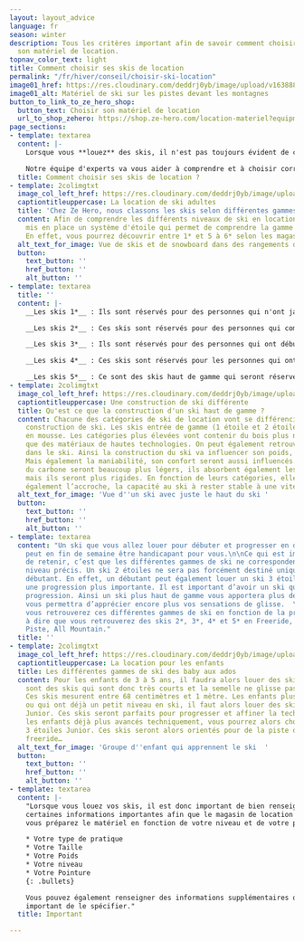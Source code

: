 ```yaml
---
layout: layout_advice
language: fr
season: winter
description: Tous les critères important afin de savoir comment choisir ses skis et
  son matériel de location.
topnav_color_text: light
title: Comment choisir ses skis de location
permalink: "/fr/hiver/conseil/choisir-ski-location"
image01_href: https://res.cloudinary.com/deddrj0yb/image/upload/v1638883532/website/winter/Ski-masque-equipement_jppdrj.jpg
image01_alt: Matériel de ski sur les pistes devant les montagnes
button_to_link_to_ze_hero_shop:
  button_text: Choisir son matériel de location
  url_to_shop_zehero: https://shop.ze-hero.com/location-materiel?equipmentslug=%2Flocation-ski&rental_quality=0&oldslug=%2Flocation-ski&subslug=%2Flocation-ski-adulte&start-date=30%2F11%2F2021&number_rental_days=1
page_sections:
- template: textarea
  content: |-
    Lorsque vous **louez** des skis, il n'est pas toujours évident de comprendre ce qui est déjà le mieux adapté pour vous, les différentes **catégories** de ski. Mais aussi savoir quel ski louer en fonction de son **niveau** et comprendre les différentes **gammes** de ski de location. Il y a un nombre important de ski et le choix n’est pas simple.

    Notre équipe d'experts va vous aider à comprendre et à choisir correctement votre paire de ski de location pour adulte.
  title: Comment choisir ses skis de location ?
- template: 2colimgtxt
  image_col_left_href: https://res.cloudinary.com/deddrj0yb/image/upload/v1640330388/website/Conseil%20Equiepement/jeremy-bezanger-jW1I1M9TdRA-unsplash_urapcp.jpg
  captiontitleuppercase: La location de ski adultes
  title: 'Chez Ze Hero, nous classons les skis selon différentes gammes. '
  content: Afin de comprendre les différents niveaux de ski en location, nous avons
    mis en place un système d'étoile qui permet de comprendre la gamme que vous souhaitez.
    En effet, vous pourrez découvrir entre 1* et 5 à 6* selon les magasins.
  alt_text_for_image: Vue de skis et de snowboard dans des rangements de ski
  button:
    text_button: ''
    href_button: ''
    alt_button: ''
- template: textarea
  title: ''
  content: |-
    __Les skis 1*__ : Ils sont réservés pour des personnes qui n'ont jamais skié et qui sont débutants. Ce sont des skis très maniables pour apprendre à skier.

    __Les skis 2*__ : Ces skis sont réservés pour des personnes qui commencent le skieur souhaitant progresser. Ce sont des skis maniables, avec une accroche limitée.

    __Les skis 3*__ : Ils sont réservés pour des personnes qui ont débuté le ski et qui souhaitent commencer à progresser Ce sont des skis maniables avec une meilleure accroche par rapport à votre niveau. Ce sont des skis qui seront adaptés pour progresser.

    __Les skis 4*__ : Ces skis sont réservés pour les personnes qui ont un niveau de ski plus élevé. Ils sont donc réservés pour des skieurs à l’aise sur tous les terrains et sur des pistes rouge et noir. Ce sont des ski haut de gamme qui sont maniables et très rassurant afin de se faire plaisir en gardant de la vitesse.

    __Les skis 5*__ : Ce sont des skis haut de gamme qui seront réservés pour des skieurs à l’aise sur toutes les pistes et tous les terrains. Ils seront destinés à des skieurs maîtrisant la vitesse, la technique et la puissance.
- template: 2colimgtxt
  image_col_left_href: https://res.cloudinary.com/deddrj0yb/image/upload/v1641812460/website/Conseil%20Equiepement/david-becker-F7SBonu15d8-unsplash_l6iunp.jpg
  captiontitleuppercase: Une construction de ski différente
  title: Qu'est ce que la construction d'un ski haut de gamme ?
  content: Chacune des catégories de ski de location vont se différencier par leur
    construction de ski. Les skis entrée de gamme (1 étoile et 2 étoiles) seront construits
    en mousse. Les catégories plus élevées vont contenir du bois plus noble ainsi
    que des matériaux de hautes technologies. On peut également retrouver du carbone
    dans le ski. Ainsi la construction du ski va influencer son poids, sa rigidité.
    Mais également la maniabilité, son confort seront aussi influencés. Des skis présentant
    du carbone seront beaucoup plus légers, ils absorbent également les vibrations
    mais ils seront plus rigides. En fonction de leurs catégories, elles traduisent
    également l’accroche, la capacité au ski à rester stable à une vitesse importante.
  alt_text_for_image: 'Vue d''un ski avec juste le haut du ski '
  button:
    text_button: ''
    href_button: ''
    alt_button: ''
- template: textarea
  content: "Un ski que vous allez louer pour débuter et progresser en début de semaine
    peut en fin de semaine être handicapant pour vous.\n\nCe qui est important également
    de retenir, c’est que les différentes gammes de ski ne correspondent pas à un
    niveau précis. Un ski 2 étoiles ne sera pas forcément destiné uniquement à un
    débutant. En effet, un débutant peut également louer un ski 3 étoiles afin d’avoir
    une progression plus importante. Il est important d’avoir un ski qui suit votre
    progression. Ainsi un ski plus haut de gamme vous apportera plus de confort et
    vous permettra d’apprécier encore plus vos sensations de glisse.  \n  \nDe plus,
    vous retrouverez ces différentes gammes de ski en fonction de la pratique. C’est
    à dire que vous retrouverez des skis 2*, 3*, 4* et 5* en Freeride, Freestyle,
    Piste, All Mountain."
  title: ''
- template: 2colimgtxt
  image_col_left_href: https://res.cloudinary.com/deddrj0yb/image/upload/v1641812999/website/Conseil%20Equiepement/maxwell-ingham-d3Lm40Dn9rA-unsplash_rnaqaq.jpg
  captiontitleuppercase: La location pour les enfants
  title: Les différentes gammes de ski des baby aux ados
  content: Pour les enfants de 3 à 5 ans, il faudra alors louer des skis “Baby”. Ce
    sont des skis qui sont donc très courts et la semelle ne glisse pas trop vite.
    Ces skis mesurent entre 68 centimètres et 1 mètre. Les enfants plus âgés qui débutent
    ou qui ont déjà un petit niveau en ski, il faut alors louer des skis 2 étoiles
    Junior. Ces skis seront parfaits pour progresser et affiner la technique. Pour
    les enfants déjà plus avancés techniquement, vous pourrez alors choisir les skis
    3 étoiles Junior. Ces skis seront alors orientés pour de la piste ou de hors-piste,
    freeride…
  alt_text_for_image: 'Groupe d''enfant qui apprennent le ski  '
  button:
    text_button: ''
    href_button: ''
    alt_button: ''
- template: textarea
  content: |-
    "Lorsque vous louez vos skis, il est donc important de bien renseigner
    certaines informations importantes afin que le magasin de location de ski puisse
    vous préparez le matériel en fonction de votre niveau et de votre physique:

    * Votre type de pratique
    * Votre Taille
    * Votre Poids
    * Votre niveau
    * Votre Pointure
    {: .bullets}

    Vous pouvez également renseigner des informations supplémentaires qui peuvent être importantes. Par exemple, si vous êtes fragiles d’un genou, il est
    important de le spécifier."
  title: Important

---
```

